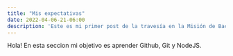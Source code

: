 ```yaml
---
title: "Mis expectativas"
date: 2022-04-06-21-06:00
description: 'Este es mi primer post de la travesía en la Misión de Backend con Node JS de Launch X.'
---
```

Hola!
En esta seccion mi objetivo es aprender Github, Git y NodeJS.
